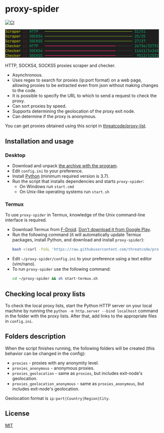 # proxy-spider

[![CI](https://github.com/threatcode/proxy-spider/actions/workflows/ci.yml/badge.svg)](https://github.com/threatcode/proxy-spider/actions/workflows/ci.yml)

![Screenshot](screenshot.png)

HTTP, SOCKS4, SOCKS5 proxies scraper and checker.

- Asynchronous.
- Uses regex to search for proxies (ip:port format) on a web page, allowing proxies to be extracted even from json without making changes to the code.
- It is possible to specify the URL to which to send a request to check the proxy.
- Can sort proxies by speed.
- Supports determining the geolocation of the proxy exit node.
- Can determine if the proxy is anonymous.

You can get proxies obtained using this script in [threatcode/proxy-list](https://github.com/threatcode/proxy-list).

## Installation and usage

### Desktop

- Download and unpack [the archive with the program](https://github.com/threatcode/proxy-spider/archive/refs/heads/main.zip).
- Edit `config.ini` to your preference.
- Install [Python](https://python.org/downloads) (minimum required version is 3.7).
- Run the script that installs dependencies and starts `proxy-spider`:
  - On Windows run `start.cmd`
  - On Unix-like operating systems run `start.sh`

### Termux

To use `proxy-spider` in Termux, knowledge of the Unix command-line interface is required.

- Download Termux from [F-Droid](https://f-droid.org/en/packages/com.termux/). [Don't download it from Google Play](https://github.com/termux/termux-app#google-play-store-deprecated).
- Run the following command (it will automatically update Termux packages, install Python, and download and install `proxy-spider`):
  ```bash
  bash <(curl -fsSL 'https://raw.githubusercontent.com/threatcode/proxy-spider/main/install-termux.sh')
  ```
- Edit `~/proxy-spider/config.ini` to your preference using a text editor (vim/nano).
- To run `proxy-spider` use the following command:
  ```bash
  cd ~/proxy-spider && sh start-termux.sh
  ```

## Checking local proxy lists

To check the local proxy lists, start the Python HTTP server on your local machine by running the `python -m http.server --bind localhost` command in the folder with the proxy lists. After that, add links to the appropriate files in `config.ini`.

## Folders description

When the script finishes running, the following folders will be created (this behavior can be changed in the config):

- `proxies` - proxies with any anonymity level.
- `proxies_anonymous` - anonymous proxies.
- `proxies_geolocation` - same as `proxies`, but includes exit-node's geolocation.
- `proxies_geolocation_anonymous` - same as `proxies_anonymous`, but includes exit-node's geolocation.

Geolocation format is `ip:port|Country|Region|City`.

## License

[MIT](LICENSE)
